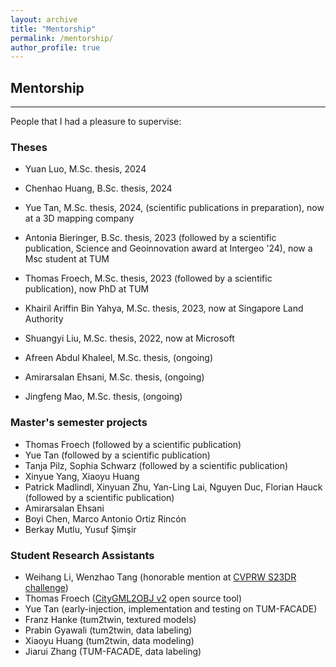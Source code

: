 ```yaml
---
layout: archive
title: "Mentorship"
permalink: /mentorship/
author_profile: true
---
```


## Mentorship
-----

People that I had a pleasure to supervise:

### Theses
- Yuan Luo, M.Sc. thesis, 2024
- Chenhao Huang, B.Sc. thesis, 2024
- Yue Tan, M.Sc. thesis, 2024, (scientific publications in preparation), now at a 3D mapping company
- Antonia Bieringer, B.Sc. thesis, 2023 (followed by a scientific publication, Science and Geoinnovation award at Intergeo '24), now a Msc student at TUM 
- Thomas Froech, M.Sc. thesis, 2023 (followed by a scientific publication), now PhD at TUM
- Khairil Ariffin Bin Yahya, M.Sc. thesis, 2023, now at Singapore Land Authority
- Shuangyi Liu, M.Sc. thesis, 2022, now at Microsoft 

- Afreen Abdul Khaleel, M.Sc. thesis, (ongoing)
- Amirarsalan Ehsani, M.Sc. thesis, (ongoing)
- Jingfeng Mao, M.Sc. thesis, (ongoing)

### Master's semester projects
- Thomas Froech (followed by a scientific publication)
- Yue Tan (followed by a scientific publication)
- Tanja Pilz, Sophia Schwarz (followed by a scientific publication)
- Xinyue Yang, Xiaoyu Huang
- Patrick Madlindl, Xinyuan Zhu, Yan-Ling Lai, Nguyen Duc, Florian Hauck (followed by a scientific
publication)
- Amirarsalan Ehsani
- Boyi Chen, Marco Antonio Ortiz Rincón
- Berkay Mutlu, Yusuf Şimşir

### Student Research Assistants
- Weihang Li, Wenzhao Tang (honorable mention at [CVPRW S23DR challenge](https://cvpr.thecvf.com/Conferences/2024/News/Workshop-Winners))
- Thomas Froech ([CityGML2OBJ v2](https://github.com/tum-gis/CityGML2OBJv2) open source tool)
- Yue Tan (early-injection, implementation and testing on TUM-FACADE)
- Franz Hanke (tum2twin, textured models)
- Prabin Gyawali (tum2twin, data labeling)
- Xiaoyu Huang (tum2twin, data modeling)
- Jiarui Zhang (TUM-FACADE, data labeling)
